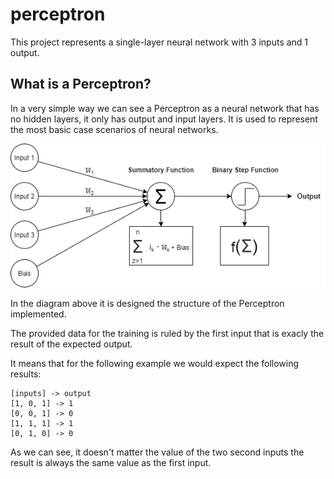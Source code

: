 # perceptron
This project represents a single-layer neural network with 3 inputs and 1 output.

## What is a Perceptron?
In a very simple way we can see a Perceptron as a neural network that has no hidden layers, it only has output and input layers.
It is used to represent the most basic case scenarios of neural networks.

<p align="center">
  <img src="https://github.com/ryzenboi98/perceptron/blob/main/structure.png">
</p>

In the diagram above it is designed the structure of the Perceptron implemented. 

The provided data for the training is ruled by the first input that is exacly the result of the expected output.

It means that for the following example we would expect the following results:
```
[inputs] -> output
[1, 0, 1] -> 1
[0, 0, 1] -> 0
[1, 1, 1] -> 1
[0, 1, 0] -> 0
```

As we can see, it doesn't matter the value of the two second inputs the result is always the same value as the first input.




